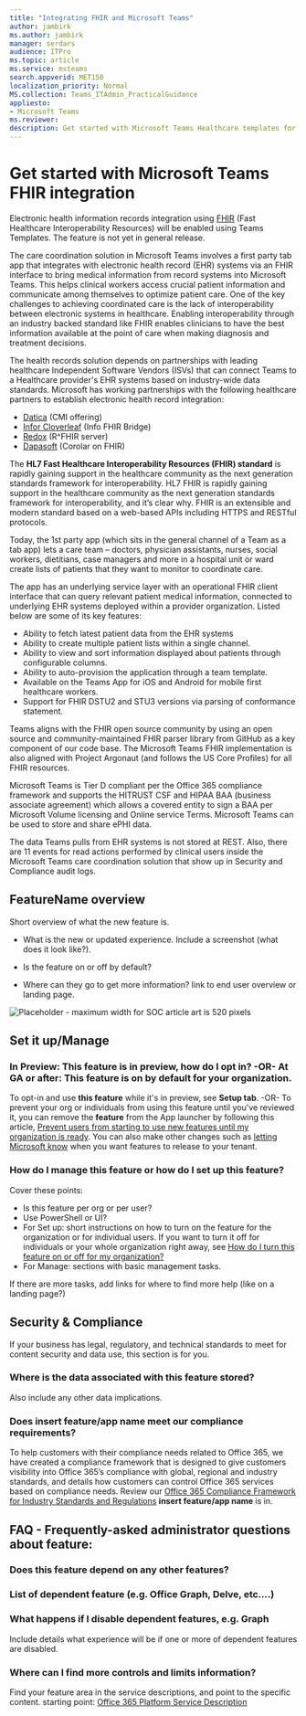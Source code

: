 ```yaml
---
title: "Integrating FHIR and Microsoft Teams"
author: jambirk
ms.author: jambirk 
manager: serdars
audience: ITPro
ms.topic: article 
ms.service: msteams 
search.appverid: MET150
localization_priority: Normal
MS.collection: Teams_ITAdmin_PracticalGuidance
appliesto:
- Microsoft Teams
ms.reviewer: 
description: Get started with Microsoft Teams Healthcare templates for EHR integration
---
```


# Get started with Microsoft Teams FHIR integration

Electronic health information records integration using [FHIR](https://www.hl7.org/fhir/overview.html) (Fast Healthcare Interoperability Resources) will be enabled using Teams Templates. The feature is not yet in general release.

The care coordination solution in Microsoft Teams involves a first party tab app that integrates with electronic health record (EHR) systems via an FHIR interface to bring medical information from record systems into Microsoft Teams. This helps clinical workers access crucial patient information and communicate among themselves to optimize patient care. One of the key challenges to achieving coordinated care is the lack of interoperability between electronic systems in healthcare. Enabling interoperability through an industry backed standard like FHIR enables clinicians to have the best information available at the point of care when making diagnosis and treatment decisions.

The health records solution depends on partnerships with leading healthcare Independent Software Vendors (ISVs) that can connect Teams to a Healthcare provider's EHR systems based on industry-wide data standards. Microsoft has working partnerships with the following healthcare partners to establish electronic health record integration:

- [Datica](https://datica.com/compliant-managed-integration/) (CMI offering)
- [Infor Cloverleaf](https://pages.infor.com/hcl-infor-fhir-bridge-brochure.html)  (Info FHIR Bridge)
- [Redox](https://www.redoxengine.com/fhir/) (R^FHIR server)
- [Dapasoft](https://www.dapasoft.com/corolar-fhir-server-for-microsoft-teams/) (Corolar on FHIR)

The **HL7 Fast Healthcare Interoperability Resources (FHIR) standard** is rapidly gaining support in the healthcare community as the next generation standards framework for interoperability. HL7 FHIR is rapidly gaining support in the healthcare community as the next generation standards framework for interoperability, and it’s clear why. FHIR is an extensible and modern standard based on a web-based APIs including HTTPS and RESTful protocols.

Today, the 1st party app (which sits in the general channel of a Team as a tab app) lets a care team – doctors, physician assistants, nurses, social workers, dietitians, case managers and more in a hospital unit or ward create lists of patients that they want to monitor to coordinate care.

The app has an underlying service layer with an operational FHIR client interface that can query relevant patient medical information, connected to underlying EHR systems deployed within a provider organization. Listed below are some of its key features: 

- Ability to fetch latest patient data from the EHR systems
- Ability to create multiple patient lists within a single channel. 
- Ability to view and sort information displayed about patients through configurable columns. 
- Ability to auto-provision the application through a team template. 
- Available on the Teams App for iOS and Android for mobile first healthcare workers. 
- Support for FHIR DSTU2 and STU3 versions via parsing of conformance statement.

Teams aligns with the FHIR open source community by using an open source and community-maintained FHIR parser library from GitHub as a key component of our code base. The Microsoft Teams FHIR implementation is also aligned with Project Argonaut (and follows the US Core Profiles) for all FHIR resources.

Microsoft Teams is Tier D compliant per the Office 365 compliance framework and supports the HITRUST CSF and HIPAA BAA (business associate agreement) which allows a covered entity to sign a BAA  per Microsoft Volume licensing and Online service Terms. Microsoft Teams can be used to store and share ePHI data.

The data Teams pulls from EHR systems is not stored at REST. Also, there are 11 events for read actions performed by clinical users inside the Microsoft Teams care coordination solution that show up in Security and Compliance audit logs.

<!-- most of the above is snipped from https://techcommunity.microsoft.com/t5/Microsoft-Teams-Blog/Integrate-electronic-health-records-into-Microsoft-Teams-care/ba-p/334042 -->


## FeatureName overview

Short overview of what the new feature is. 

- What is the new or updated experience. Include a screenshot (what does it look like?). 
    
- Is the feature on or off by default? 
    
- Where can they go to get more information? link to end user overview or landing page.
    
![Placeholder - maximum width for SOC article art is 520 pixels](images/)
  
## Set it up/Manage

### In Preview: **This feature** is in preview, how do I opt in? -OR- At GA or after: **This feature** is on by default for your organization.

To opt-in and use **this feature** while it's in preview, see **Setup tab**. -OR- To prevent your org or individuals from using this feature until you've reviewed it, you can remove the **feature** from the App launcher by following this article, [Prevent users from starting to use new features until my organization is ready](6f55cdae-078d-4834-86cc-fcef98ba74b8.md#Prevent). You can also make other changes such as [letting Microsoft know](6f55cdae-078d-4834-86cc-fcef98ba74b8.md#limits) when you want features to release to your tenant.

### How do I manage this feature or how do I set up this feature?

Cover these points:

- Is this feature per org or per user?
- Use PowerShell or UI?
- For Set up: short instructions on how to turn on the feature for the organization or for individual users. If you want to turn it off for individuals or your whole organization right away, see [How do I turn this feature on or off for my organization?](#Off)
- For Manage: sections with basic management tasks.

If there are more tasks, add links for where to find more help (like on a landing page?)

## Security & Compliance

If your business has legal, regulatory, and technical standards to meet for content security and data use, this section is for you. 

### Where is the data associated with this feature stored?

Also include any other data implications.

### Does **insert feature/app name** meet our compliance requirements?

To help customers with their compliance needs related to Office 365, we have created a compliance framework that is designed to give customers visibility into Office 365’s compliance with global, regional and industry standards, and details how customers can control Office 365 services based on compliance needs. Review our [Office 365 Compliance Framework for Industry Standards and Regulations](http://go.microsoft.com/fwlink/p/?LinkId=615657) **insert feature/app name** is in.

## FAQ - Frequently-asked administrator questions about **feature**:

### Does this feature depend on any other features?

### List of dependent feature (e.g. Office Graph, Delve, etc….)

### What happens if I disable **dependent features, e.g. Graph**

Include details what experience will be if one or more of dependent features are disabled.

### Where can I find more controls and limits information?

Find your feature area in the service descriptions, and point to the specific content. starting point: [Office 365 Platform Service Description](https://technet.microsoft.com/en-us/library/office-365-platform-service-description.aspx)

